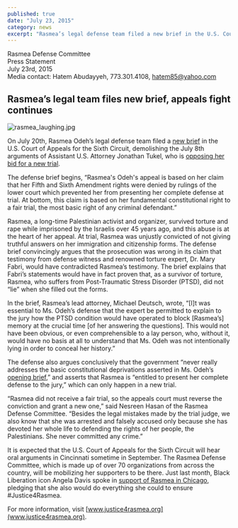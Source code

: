 ```yaml
---
published: true
date: "July 23, 2015"
category: news
excerpt: "Rasmea’s legal defense team filed a new brief in the U.S. Court of Appeals for the Sixth Circuit, demolishing the July 8th arguments of Assistant U.S. Attorney Jonathan Tukel, who is opposing her bid for a new trial."
---
```


Rasmea Defense Committee
<br>Press Statement 
<br>July 23rd, 2015
<br>Media contact: Hatem Abudayyeh, 773.301.4108, hatem85@yahoo.com

## Rasmea’s legal team files new brief, appeals fight continues

![rasmea_laughing.jpg]({{site.baseurl}}/assets/img/rasmea_laughing.jpg)

On July 20th, Rasmea Odeh’s legal defense team filed a [new brief](http://justice4rasmea.org/assets/img/Doc-20-Reply-Brief.pdf) in the U.S. Court of Appeals for the Sixth Circuit, demolishing the July 8th arguments of Assistant U.S. Attorney Jonathan Tukel, who is [opposing her bid for a new trial](http://justice4rasmea.org/assets/img/Tukel.pdf). 

The defense brief begins, “Rasmea's Odeh's appeal is based on her claim that her Fifth and Sixth Amendment rights were denied by rulings of the lower court which prevented her from presenting her complete defense at trial. At bottom, this claim is based on her fundamental constitutional right to a fair trial, the most basic right of any criminal defendant.” 

Rasmea, a long-time Palestinian activist and organizer, survived torture and rape while imprisoned by the Israelis over 45 years ago, and this abuse is at the heart of her appeal.  At trial, Rasmea was unjustly convicted of not giving truthful answers on her immigration and citizenship forms.  The defense brief convincingly argues that the prosecution was wrong in its claim that testimony from defense witness and renowned torture expert, Dr. Mary Fabri, would have contradicted Rasmea’s testimony.  The brief explains that Fabri’s statements would have in fact proven that, as a survivor of torture, Rasmea, who suffers from Post-Traumatic Stress Disorder (PTSD), did not “lie” when she filled out the forms.  

In the brief, Rasmea’s lead attorney, Michael Deutsch, wrote, “[I]t was essential to Ms. Odeh’s defense that the expert be permitted to explain to the jury how the PTSD condition would have operated to block [Rasmea’s] memory at the crucial time [of her answering the questions].  This would not have been obvious, or even comprehensible to a lay person, who, without it, would have no basis at all to understand that Ms. Odeh was not intentionally lying in order to conceal her history.”   

The defense also argues conclusively that the government “never really addresses the basic constitutional deprivations asserted in Ms. Odeh’s [opening brief](http://www.stopfbi.net/sites/default/files/appellantbrief.pdf),” and asserts that Rasmea is “entitled to present her complete defense to the jury,” which can only happen in a new trial.

“Rasmea did not receive a fair trial, so the appeals court must reverse the conviction and grant a new one,” said Nesreen Hasan of the Rasmea Defense Committee.  “Besides the legal mistakes made by the trial judge, we also know that she was arrested and falsely accused only because she has devoted her whole life to defending the rights of her people, the Palestinians. She never committed any crime.” 

It is expected that the U.S. Court of Appeals for the Sixth Circuit will hear oral arguments in Cincinnati sometime in September. The Rasmea Defense Committee, which is made up of over 70 organizations from across the country, will be mobilizing her supporters to be there.  Just last month, Black Liberation icon Angela Davis spoke in [support of Rasmea in Chicago](http://www.ebony.com/news-views/angela-davis-rasmea-odeh-connecting-palestine-prisons-police-495#axzz3ghzdFY3r), pledging that she also would do everything she could to ensure #Justice4Rasmea.

For more information, visit [www.justice4rasmea.org](www.justice4rasmea.org).
